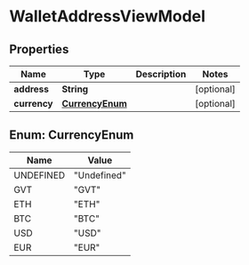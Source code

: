 
# WalletAddressViewModel

## Properties
Name | Type | Description | Notes
------------ | ------------- | ------------- | -------------
**address** | **String** |  |  [optional]
**currency** | [**CurrencyEnum**](#CurrencyEnum) |  |  [optional]


<a name="CurrencyEnum"></a>
## Enum: CurrencyEnum
Name | Value
---- | -----
UNDEFINED | &quot;Undefined&quot;
GVT | &quot;GVT&quot;
ETH | &quot;ETH&quot;
BTC | &quot;BTC&quot;
USD | &quot;USD&quot;
EUR | &quot;EUR&quot;



